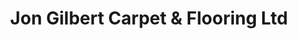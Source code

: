 ---
title: "Jon Gilbert Carpet & Flooring Ltd"
url: /bristol/jon-gilbert-carpet-und-flooring-ltd/
shop: Teppiche
---